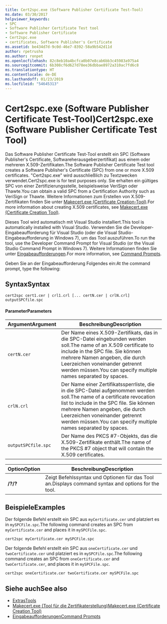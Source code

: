 ```yaml
---
title: Cert2spc.exe (Software Publisher Certificate Test-Tool)
ms.date: 03/30/2017
helpviewer_keywords:
- SPC
- Software Publisher Certificate Test tool
- Software Publisher Certificate
- Cert2spc.exe
- certificates, Software Publisher's Certificate
ms.assetid: be434d7d-9c0d-46e7-8392-58a9b542d11d
author: rpetrusha
ms.author: ronpet
ms.openlocfilehash: 82c8eb10a4bcfca0b07e8cab6bb3c45983a975a4
ms.sourcegitcommit: 6b308cf6d627d78ee36dbbae8972a310ac7fd6c8
ms.translationtype: HT
ms.contentlocale: de-DE
ms.lasthandoff: 01/23/2019
ms.locfileid: "54645313"
---
```

# <a name="cert2spcexe-software-publisher-certificate-test-tool"></a><span data-ttu-id="8b8c5-102">Cert2spc.exe (Software Publisher Certificate Test-Tool)</span><span class="sxs-lookup"><span data-stu-id="8b8c5-102">Cert2spc.exe (Software Publisher Certificate Test Tool)</span></span>
<span data-ttu-id="8b8c5-103">Das Software Publisher Certificate Test-Tool erstellt ein SPC (Software Publisher's Certificate, Softwareherausgeberzertifikat) aus einem oder mehreren X.509-Zertifikaten.</span><span class="sxs-lookup"><span data-stu-id="8b8c5-103">The Software Publisher Certificate Test tool creates a Software Publisher's Certificate (SPC) from one or more X.509 certificates.</span></span> <span data-ttu-id="8b8c5-104">"Cert2spc.exe" wird ausschließlich zu Textzwecken verwendet.</span><span class="sxs-lookup"><span data-stu-id="8b8c5-104">Cert2spc.exe is for test purposes only.</span></span> <span data-ttu-id="8b8c5-105">Sie erhalten ein gültiges SPC von einer Zertifizierungsstelle, beispielsweise VeriSign oder Thawte.</span><span class="sxs-lookup"><span data-stu-id="8b8c5-105">You can obtain a valid SPC from a Certification Authority such as VeriSign or Thawte.</span></span> <span data-ttu-id="8b8c5-106">Weitere Informationen zum Erstellen von X.509-Zertifikaten finden Sie unter [Makecert.exe (Certificate Creation-Tool)](/windows/desktop/SecCrypto/makecert).</span><span class="sxs-lookup"><span data-stu-id="8b8c5-106">For more information about creating X.509 certificates, see [Makecert.exe (Certificate Creation Tool)](/windows/desktop/SecCrypto/makecert).</span></span>  
  
 <span data-ttu-id="8b8c5-107">Dieses Tool wird automatisch mit Visual Studio installiert.</span><span class="sxs-lookup"><span data-stu-id="8b8c5-107">This tool is automatically installed with Visual Studio.</span></span> <span data-ttu-id="8b8c5-108">Verwenden Sie die Developer-Eingabeaufforderung für Visual Studio (oder die Visual Studio-Eingabeaufforderung in Windows 7), um das Tool auszuführen.</span><span class="sxs-lookup"><span data-stu-id="8b8c5-108">To run the tool, use the Developer Command Prompt for Visual Studio (or the Visual Studio Command Prompt in Windows 7).</span></span> <span data-ttu-id="8b8c5-109">Weitere Informationen finden Sie unter [Eingabeaufforderungen](../../../docs/framework/tools/developer-command-prompt-for-vs.md).</span><span class="sxs-lookup"><span data-stu-id="8b8c5-109">For more information, see [Command Prompts](../../../docs/framework/tools/developer-command-prompt-for-vs.md).</span></span>  
  
 <span data-ttu-id="8b8c5-110">Geben Sie an der Eingabeaufforderung Folgendes ein:</span><span class="sxs-lookup"><span data-stu-id="8b8c5-110">At the command prompt, type the following:</span></span>  
  
## <a name="syntax"></a><span data-ttu-id="8b8c5-111">Syntax</span><span class="sxs-lookup"><span data-stu-id="8b8c5-111">Syntax</span></span>  
  
```  
cert2spc cert1.cer | crl1.crl [... certN.cer | crlN.crl] outputSPCfile.spc  
```  
  
#### <a name="parameters"></a><span data-ttu-id="8b8c5-112">Parameter</span><span class="sxs-lookup"><span data-stu-id="8b8c5-112">Parameters</span></span>  
  
|<span data-ttu-id="8b8c5-113">Argument</span><span class="sxs-lookup"><span data-stu-id="8b8c5-113">Argument</span></span>|<span data-ttu-id="8b8c5-114">Beschreibung</span><span class="sxs-lookup"><span data-stu-id="8b8c5-114">Description</span></span>|  
|--------------|-----------------|  
|`certN.cer`|<span data-ttu-id="8b8c5-115">Der Name eines X.509-Zertifikats, das in die SPC-Datei eingebunden werden soll.</span><span class="sxs-lookup"><span data-stu-id="8b8c5-115">The name of an X.509 certificate to include in the SPC file.</span></span> <span data-ttu-id="8b8c5-116">Sie können mehrere Namen angeben, die durch Leerzeichen voneinander getrennt werden müssen.</span><span class="sxs-lookup"><span data-stu-id="8b8c5-116">You can specify multiple names separated by spaces.</span></span>|  
|`crlN.crl`|<span data-ttu-id="8b8c5-117">Der Name einer Zertifikatssperrliste, die in die SPC-Datei aufgenommen werden soll.</span><span class="sxs-lookup"><span data-stu-id="8b8c5-117">The name of a certificate revocation list to include in the SPC file.</span></span> <span data-ttu-id="8b8c5-118">Sie können mehrere Namen angeben, die durch Leerzeichen voneinander getrennt werden müssen.</span><span class="sxs-lookup"><span data-stu-id="8b8c5-118">You can specify multiple names separated by spaces.</span></span>|  
|`outputSPCfile.spc`|<span data-ttu-id="8b8c5-119">Der Name des PKCS #7-Objekts, das die X.509-Zertifikate enthält.</span><span class="sxs-lookup"><span data-stu-id="8b8c5-119">The name of the PKCS #7 object that will contain the X.509 certificates.</span></span>|  
  
|<span data-ttu-id="8b8c5-120">Option</span><span class="sxs-lookup"><span data-stu-id="8b8c5-120">Option</span></span>|<span data-ttu-id="8b8c5-121">Beschreibung</span><span class="sxs-lookup"><span data-stu-id="8b8c5-121">Description</span></span>|  
|------------|-----------------|  
|<span data-ttu-id="8b8c5-122">**/?**</span><span class="sxs-lookup"><span data-stu-id="8b8c5-122">**/?**</span></span>|<span data-ttu-id="8b8c5-123">Zeigt Befehlssyntax und Optionen für das Tool an.</span><span class="sxs-lookup"><span data-stu-id="8b8c5-123">Displays command syntax and options for the tool.</span></span>|  
  
## <a name="examples"></a><span data-ttu-id="8b8c5-124">Beispiele</span><span class="sxs-lookup"><span data-stu-id="8b8c5-124">Examples</span></span>  
 <span data-ttu-id="8b8c5-125">Der folgende Befehl erstellt ein SPC aus `myCertificate.cer` und platziert es in `mySPCFile.spc`.</span><span class="sxs-lookup"><span data-stu-id="8b8c5-125">The following command creates an SPC from `myCertificate.cer` and places it in `mySPCFile.spc`.</span></span>  
  
```  
cert2spc myCertificate.cer mySPCFile.spc  
```  
  
 <span data-ttu-id="8b8c5-126">Der folgende Befehl erstellt ein SPC aus `oneCertificate.cer` und `twoCertificate.cer` und platziert es in `mySPCFile.spc`.</span><span class="sxs-lookup"><span data-stu-id="8b8c5-126">The following command creates an SPC from `oneCertificate.cer` and `twoCertificate.cer`, and places it in `mySPCFile.spc`.</span></span>  
  
```  
cert2spc oneCertificate.cer twoCertificate.cer mySPCFile.spc  
```  
  
## <a name="see-also"></a><span data-ttu-id="8b8c5-127">Siehe auch</span><span class="sxs-lookup"><span data-stu-id="8b8c5-127">See also</span></span>
- [<span data-ttu-id="8b8c5-128">Extras</span><span class="sxs-lookup"><span data-stu-id="8b8c5-128">Tools</span></span>](../../../docs/framework/tools/index.md)
- [<span data-ttu-id="8b8c5-129">Makecert.exe (Tool für die Zertifikaterstellung)</span><span class="sxs-lookup"><span data-stu-id="8b8c5-129">Makecert.exe (Certificate Creation Tool)</span></span>](/windows/desktop/SecCrypto/makecert)
- [<span data-ttu-id="8b8c5-130">Eingabeaufforderungen</span><span class="sxs-lookup"><span data-stu-id="8b8c5-130">Command Prompts</span></span>](../../../docs/framework/tools/developer-command-prompt-for-vs.md)
